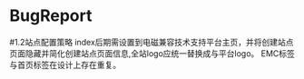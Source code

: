BugReport
=========
#1.2站点配置策略
index后期需设置到电磁兼容技术支持平台主页，并将创建站点页面隐藏并简化创建站点页面信息,全站logo应统一替换成与平台logo。
EMC标签与首页标签在设计上存在重复。
